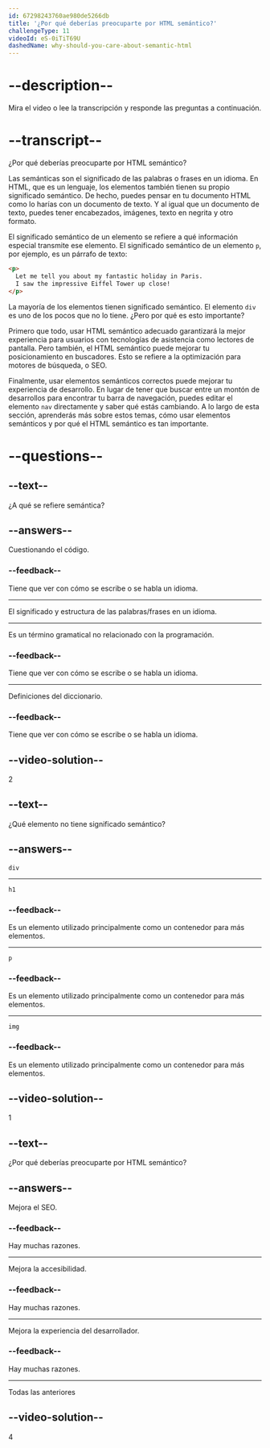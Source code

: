 ```yaml
---
id: 67298243760ae980de5266db
title: '¿Por qué deberías preocuparte por HTML semántico?'
challengeType: 11
videoId: eS-0iTiT69U
dashedName: why-should-you-care-about-semantic-html
---
```


# --description--

Mira el video o lee la transcripción y responde las preguntas a continuación.

# --transcript--

¿Por qué deberías preocuparte por HTML semántico?

Las semánticas son el significado de las palabras o frases en un idioma. En HTML, que es un lenguaje, los elementos también tienen su propio significado semántico. De hecho, puedes pensar en tu documento HTML como lo harías con un documento de texto. Y al igual que un documento de texto, puedes tener encabezados, imágenes, texto en negrita y otro formato.

El significado semántico de un elemento se refiere a qué información especial transmite ese elemento. El significado semántico de un elemento `p`, por ejemplo, es un párrafo de texto:

```html
<p>
  Let me tell you about my fantastic holiday in Paris.
  I saw the impressive Eiffel Tower up close!
</p>
```

La mayoría de los elementos tienen significado semántico. El elemento `div` es uno de los pocos que no lo tiene. ¿Pero por qué es esto importante?

Primero que todo, usar HTML semántico adecuado garantizará la mejor experiencia para usuarios con tecnologías de asistencia como lectores de pantalla. Pero también, el HTML semántico puede mejorar tu posicionamiento en buscadores. Esto se refiere a la optimización para motores de búsqueda, o SEO.

Finalmente, usar elementos semánticos correctos puede mejorar tu experiencia de desarrollo. En lugar de tener que buscar entre un montón de desarrollos para encontrar tu barra de navegación, puedes editar el elemento `nav` directamente y saber qué estás cambiando. A lo largo de esta sección, aprenderás más sobre estos temas, cómo usar elementos semánticos y por qué el HTML semántico es tan importante.

# --questions--

## --text--

¿A qué se refiere semántica?

## --answers--

Cuestionando el código.

### --feedback--

Tiene que ver con cómo se escribe o se habla un idioma.

---

El significado y estructura de las palabras/frases en un idioma.

---

Es un término gramatical no relacionado con la programación.

### --feedback--

Tiene que ver con cómo se escribe o se habla un idioma.

---

Definiciones del diccionario.

### --feedback--

Tiene que ver con cómo se escribe o se habla un idioma.

## --video-solution--

2

## --text--

¿Qué elemento no tiene significado semántico?

## --answers--

`div`

---

`h1`

### --feedback--

Es un elemento utilizado principalmente como un contenedor para más elementos.

---

`p`

### --feedback--

Es un elemento utilizado principalmente como un contenedor para más elementos.

---

`img`

### --feedback--

Es un elemento utilizado principalmente como un contenedor para más elementos.

## --video-solution--

1

## --text--

¿Por qué deberías preocuparte por HTML semántico?

## --answers--

Mejora el SEO.

### --feedback--

Hay muchas razones.

---

Mejora la accesibilidad.

### --feedback--

Hay muchas razones.

---

Mejora la experiencia del desarrollador.

### --feedback--

Hay muchas razones.

---

Todas las anteriores

## --video-solution--

4
